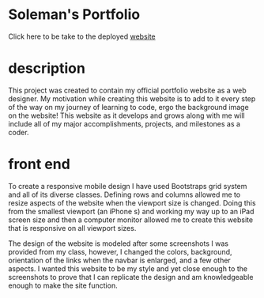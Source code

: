 # Soleman's Portfolio

Click here to be take to the deployed [website](https://solemansay.github.io/react_portfolio/)

# description
This project was created to contain my official portfolio website as a web designer. My motivation while creating this website is to add to it every step of the way on my journey of learning to code, ergo the background image on the website! This website as it develops and grows along with me will include all of my major accomplishments, projects, and milestones as a coder.

# front end 
To create a responsive mobile design I have used Bootstraps grid system and all of its diverse classes. Defining rows and columns allowed me to resize aspects of the website when the viewport size is changed. Doing this from the smallest viewport (an iPhone s) and working my way up to an iPad screen size and then a computer monitor allowed me to create this website that is responsive on all viewport sizes. 


The design of the website is modeled after some screenshots I was provided from my class, however, I changed the colors, background, orientation of the links when the navbar is enlarged, and a few other aspects. I wanted this website to be my style and yet close enough to the screenshots to prove that I can replicate the design and am knowledgeable enough to make the site function.